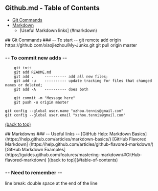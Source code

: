 
## Github.md - Table of Contents
* [Git Commands](#git)
* [Markdown](#markdown)
    - [Useful Markdown links] (#markdown)
 
  



<div id='git'/>
## Git Commands
### -- To start --
     git remote add origin https://github.com/xiaojiezhou/My-Junks.git
     git pull origin master
     
### -- To commit new adds --
        git init
        git add README.md
        git add .     ---------- add all new files; 
        git add -u    ---------- update tracking for files that changed names or deleted; 
        git add -A    ---------- does both

        git commit -m "Message here"
        git push -u origin master
        
    git config --global user.name "xzhou.tennis@gmail.com"
    git config --global user.email "xzhou.tennis@gmail.com"


[(back to top)](#table-of-contents)




<div id='markdown'/>
## Markdowns
### --  Useful links --
[GitHub Help: Markdown Basics]  (https://help.github.com/articles/markdown-basics/)  
[GitHub Flavored Markdown] (https://help.github.com/articles/github-flavored-markdown/)  
[GitHub Markdown Examples] (https://guides.github.com/features/mastering-markdown/#GitHub-flavored-markdown)  
[(back to top)](#table-of-contents)

### -- Need to remember --
line break:  double space at the end of the line